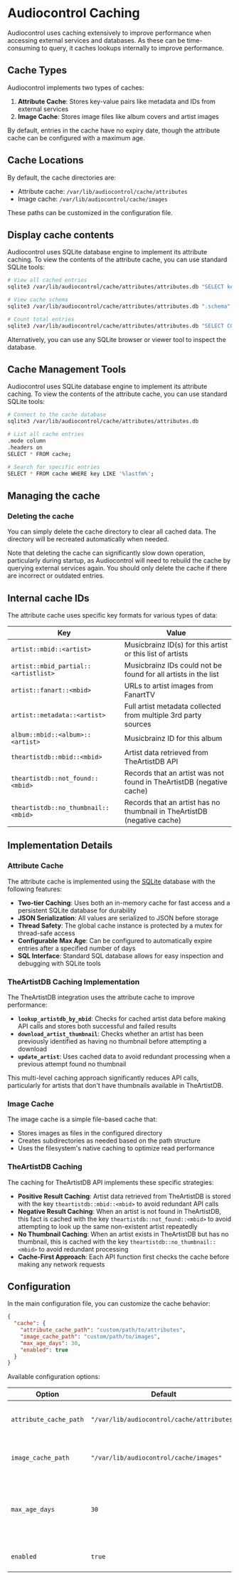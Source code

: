 # Audiocontrol Caching

Audiocontrol uses caching extensively to improve performance when accessing external services and databases. As these can be time-consuming to query, it caches lookups internally to improve performance.

## Cache Types

Audiocontrol implements two types of caches:

1. **Attribute Cache**: Stores key-value pairs like metadata and IDs from external services
2. **Image Cache**: Stores image files like album covers and artist images

By default, entries in the cache have no expiry date, though the attribute cache can be configured with a maximum age.

## Cache Locations

By default, the cache directories are:
- Attribute cache: `/var/lib/audiocontrol/cache/attributes`
- Image cache: `/var/lib/audiocontrol/cache/images`

These paths can be customized in the configuration file.

## Display cache contents

Audiocontrol uses SQLite database engine to implement its attribute caching. To view the contents of the attribute cache, you can use standard SQLite tools:

```bash
# View all cached entries
sqlite3 /var/lib/audiocontrol/cache/attributes/attributes.db "SELECT key, value FROM cache;"

# View cache schema
sqlite3 /var/lib/audiocontrol/cache/attributes/attributes.db ".schema"

# Count total entries
sqlite3 /var/lib/audiocontrol/cache/attributes/attributes.db "SELECT COUNT(*) FROM cache;"
```

Alternatively, you can use any SQLite browser or viewer tool to inspect the database.

## Cache Management Tools

Audiocontrol uses SQLite database engine to implement its attribute caching. To view the contents of the attribute cache, you can use standard SQLite tools:

```bash
# Connect to the cache database
sqlite3 /var/lib/audiocontrol/cache/attributes/attributes.db

# List all cache entries
.mode column
.headers on
SELECT * FROM cache;

# Search for specific entries
SELECT * FROM cache WHERE key LIKE '%lastfm%';
```

## Managing the cache

### Deleting the cache

You can simply delete the cache directory to clear all cached data. The directory will be recreated automatically when needed. 

Note that deleting the cache can significantly slow down operation, particularly during startup, as Audiocontrol will need to rebuild the cache by querying external services again. You should only delete the cache if there are incorrect or outdated entries.

## Internal cache IDs

The attribute cache uses specific key formats for various types of data:

| Key | Value |
|-----|-------|
| `artist::mbid::<artist>` | Musicbrainz ID(s) for this artist or this list of artists |
| `artist::mbid_partial::<artistlist>` | Musicbrainz IDs could not be found for all artists in the list |
| `artist::fanart::<mbid>` | URLs to artist images from FanartTV |
| `artist::metadata::<artist>` | Full artist metadata collected from multiple 3rd party sources |
| `album::mbid::<album>::<artist>` | Musicbrainz ID for this album |
| `theartistdb::mbid::<mbid>` | Artist data retrieved from TheArtistDB API |
| `theartistdb::not_found::<mbid>` | Records that an artist was not found in TheArtistDB (negative cache) |
| `theartistdb::no_thumbnail::<mbid>` | Records that an artist has no thumbnail in TheArtistDB (negative cache) |

## Implementation Details

### Attribute Cache

The attribute cache is implemented using the [SQLite](https://www.sqlite.org/) database with the following features:

- **Two-tier Caching**: Uses both an in-memory cache for fast access and a persistent SQLite database for durability
- **JSON Serialization**: All values are serialized to JSON before storage
- **Thread Safety**: The global cache instance is protected by a mutex for thread-safe access
- **Configurable Max Age**: Can be configured to automatically expire entries after a specified number of days
- **SQL Interface**: Standard SQL database allows for easy inspection and debugging with SQLite tools

### TheArtistDB Caching Implementation

The TheArtistDB integration uses the attribute cache to improve performance:

- **`lookup_artistdb_by_mbid`**: Checks for cached artist data before making API calls and stores both successful and failed results
- **`download_artist_thumbnail`**: Checks whether an artist has been previously identified as having no thumbnail before attempting a download
- **`update_artist`**: Uses cached data to avoid redundant processing when a previous attempt found no thumbnail

This multi-level caching approach significantly reduces API calls, particularly for artists that don't have thumbnails available in TheArtistDB.

### Image Cache

The image cache is a simple file-based cache that:

- Stores images as files in the configured directory
- Creates subdirectories as needed based on the path structure
- Uses the filesystem's native caching to optimize read performance

### TheArtistDB Caching

The caching for TheArtistDB API implements these specific strategies:

- **Positive Result Caching**: Artist data retrieved from TheArtistDB is stored with the key `theartistdb::mbid::<mbid>` to avoid redundant API calls
- **Negative Result Caching**: When an artist is not found in TheArtistDB, this fact is cached with the key `theartistdb::not_found::<mbid>` to avoid attempting to look up the same non-existent artist repeatedly
- **No Thumbnail Caching**: When an artist exists in TheArtistDB but has no thumbnail, this is cached with the key `theartistdb::no_thumbnail::<mbid>` to avoid redundant processing
- **Cache-First Approach**: Each API function first checks the cache before making any network requests

## Configuration

In the main configuration file, you can customize the cache behavior:

```json
{
  "cache": {
    "attribute_cache_path": "custom/path/to/attributes",
    "image_cache_path": "custom/path/to/images",
    "max_age_days": 30,
    "enabled": true
  }
}
```

Available configuration options:

| Option | Default | Description |
|--------|---------|-------------|
| `attribute_cache_path` | `"/var/lib/audiocontrol/cache/attributes"` | Path to the attribute cache directory |
| `image_cache_path` | `"/var/lib/audiocontrol/cache/images"` | Path to the image cache directory |
| `max_age_days` | `30` | Maximum age of cached items in days (0 = no expiration) |
| `enabled` | `true` | Whether caching is enabled |

